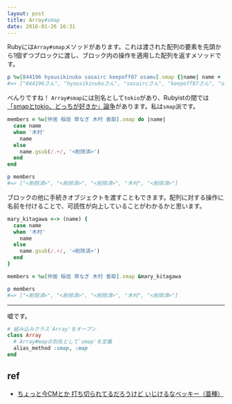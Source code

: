 ```yaml
---
layout: post
title: Array#smap
date: 2016-01-26 16:31
---
```


Rubyには`Array#smap`メソッドがあります。これは渡された配列の要素を先頭から1個ずつブロックに渡し、ブロック内の操作を適用した配列を返すメソッドです。

```ruby
p %w[844196 hyousikinuko sasairc keepoff07 osamu].smap {|name| name + 'さん' }
#=> ["844196さん", "hyousikinukoさん", "sasaircさん", "keepoff07さん", "osamuさん"]
```

べんりですね！
`Array#smap`には別名として`tokio`があり、Rubyistの間では[「smapとtokio、どっちが好きか」論争](http://magazine.rubyist.net/?0038-MapAndCollect)があります。私は`smap`派です。

```ruby
members = %w[仲居 稲垣 草なぎ 木村 香取].smap do |name|
  case name
  when '木村'
    name
  else
    name.gsub(/.+/, '<削除済>')
  end
end

p members
#=> ["<削除済>", "<削除済>", "<削除済>", "木村", "<削除済>"]
```

ブロックの他に手続きオブジェクトを渡すこともできます。配列に対する操作に名前を付けることで、可読性が向上していることがわかるかと思います。

```ruby
mary_kitagawa =-> (name) {
  case name
  when '木村'
    name
  else
    name.gsub(/.+/, '<削除済>')
  end
}

members = %w[仲居 稲垣 草なぎ 木村 香取].smap &mary_kitagawa

p members
#=> ["<削除済>", "<削除済>", "<削除済>", "木村", "<削除済>"]
```

---

嘘です。

```ruby
# 組み込みクラス`Array'をオープン
class Array
  # Array#mapの別名として`smap'を定義
  alias_method :smap, :map
end
```

## ref

- [ちょっと今CMとか 打ち切られてるだろうけど いじけるなベッキー（亜種）](https://gist.github.com/sasairc/09a2eaa62d981038b3ef)
